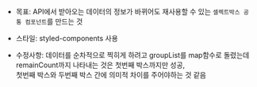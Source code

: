 - 목표: API에서 받아오는 데이터의 정보가 바뀌어도 재사용할 수 있는 `셀렉트박스 공통 컴포넌트`를 만드는 것
- 스타일: styled-components 사용

- 수정사항: 데이터를 순차적으로 찍히게 하려고 groupList를 map함수로 돌렸는데 remainCount까지 나타내는 것은 첫번째 박스까지만 성공,   
첫번째 박스와 두번째 박스 간에 의미적 차이를 주어야하는 것 같음

